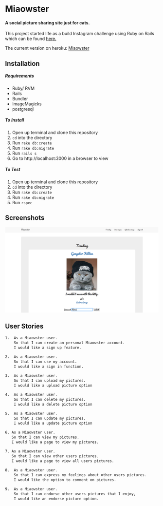 
Miaowster
=========

#### A social picture sharing site just for cats.

This project started life as a build Instagram challenge using Ruby on Rails which can be found [here.](https://github.com/JonnyPickard/instagram-challenge-rails)

The current version on heroku: [Miaowster](http://miaowster.herokuapp.com)

Installation
------------
##### Requirements

- Ruby/ RVM
- Rails
- Bundler
- ImageMagicks
- postgresql  

##### To Install
1. Open up terminal and clone this repository
2. `cd` into the directory
3. Run `rake db:create`
4. Run `rake db:migrate`
5. Run `rails s`
6. Go to http://localhost:3000 in a browser to view

##### To Test
1. Open up terminal and clone this repository
2. `cd` into the directory
3. Run `rake db:create`
4. Run `rake db:migrate`
5. Run `rspec`

Screenshots
-----------

<img src="https://github.com/JonnyPickard/screenshots/blob/master/miaowster/miaowster_trending.png">

User Stories
------------
```
1.  As a Miaowster user.
    So that I can create an personal Miaowster account.
    I would like a sign up feature.
```
```
2.  As a Miaowster user.
    So that I can use my account.
    I would like a sign in function.
```
```
3.  As a Miaowster user.
    So that I can upload my pictures.
    I would like a upload picture option
```
```
4.  As a Miaowster user.
    So that I can delete my pictures.
    I would like a delete picture option
```
```
5.  As a Miaowster user.
    So that I can update my pictures.
    I would like a update picture option
```
```
6. As a Miaowster user.
   So that I can view my pictures.
   I would like a page to view my pictures.
```
```
7. As a Miaowster user.
   So that I can view other users pictures.
   I would like a page to view all users pictures.
```
```
8.  As a Miaowster user.
    So that I can express my feelings about other users pictures.
    I would like the option to comment on pictures.
```
```
9.  As a Miaowster user.
    So that I can endorse other users pictures that I enjoy,
    I would like an endorse picture option.
```
